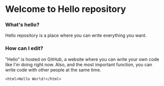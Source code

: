 # Welcome to Hello repository
### What's hello?
Hello repository is a place where you can write everything you want.

### How can I edit?
"Hello" is hosted on GitHub, a website where you can write your own code like I'm doing right now. Also, and the most important function, you can write code with other people at the same time. 

```<html>Hello World!</html>```

